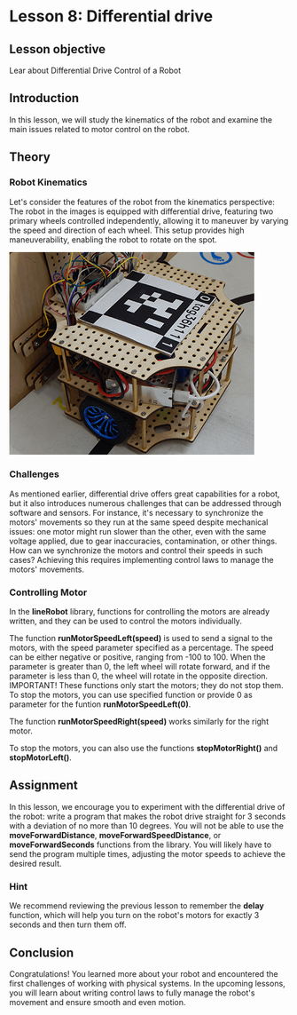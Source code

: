 # Lesson 8: Differential drive

## Lesson objective
Lear about Differential Drive Control of a Robot


## Introduction
In this lesson, we will study the kinematics of the robot and examine the main issues related to motor control on the robot.


## Theory

### Robot Kinematics

Let's consider the features of the robot from the kinematics perspective: The robot in the images is equipped with differential drive, featuring two primary wheels controlled independently, allowing it to maneuver by varying the speed and direction of each wheel. This setup provides high maneuverability, enabling the robot to rotate on the spot. 

![image](https://github.com/autolab-fi/line-robot-curriculum/blob/main/images/module_3/robot_image.png?raw=True)


### Challenges

As mentioned earlier, differential drive offers great capabilities for a robot, but it also introduces numerous challenges that can be addressed through software and sensors. For instance, it's necessary to synchronize the motors' movements so they run at the same speed despite mechanical issues: one motor might run slower than the other, even with the same voltage applied, due to gear inaccuracies, contamination, or other things. How can we synchronize the motors and control their speeds in such cases? Achieving this requires implementing control laws to manage the motors' movements.

### Controlling Motor
In the **lineRobot** library, functions for controlling the motors are already written, and they can be used to control the motors individually.

The function **runMotorSpeedLeft(speed)** is used to send a signal to the motors, with the speed parameter specified as a percentage. The speed can be either negative or positive, ranging from -100 to 100. When the parameter is greater than 0, the left wheel will rotate forward, and if the parameter is less than 0, the wheel will rotate in the opposite direction. IMPORTANT! These functions only start the motors; they do not stop them. To stop the motors, you can use specified function or provide 0 as parameter for the funtion **runMotorSpeedLeft(0)**.

The function **runMotorSpeedRight(speed)** works similarly for the right motor.

To stop the motors, you can also use the functions **stopMotorRight()** and **stopMotorLeft()**.

## Assignment
In this lesson, we encourage you to experiment with the differential drive of the robot: write a program that makes the robot drive straight for 3 seconds with a deviation of no more than 10 degrees. You will not be able to use the **moveForwardDistance**, **moveForwardSpeedDistance**, or **moveForwardSeconds** functions from the library. You will likely have to send the program multiple times, adjusting the motor speeds to achieve the desired result.


### Hint 
We recommend reviewing the previous lesson to remember the **delay** function, which will help you turn on the robot's motors for exactly 3 seconds and then turn them off.


## Conclusion
Congratulations! You learned more about your robot and encountered the first challenges of working with physical systems. In the upcoming lessons, you will learn about writing control laws to fully manage the robot's movement and ensure smooth and even motion.